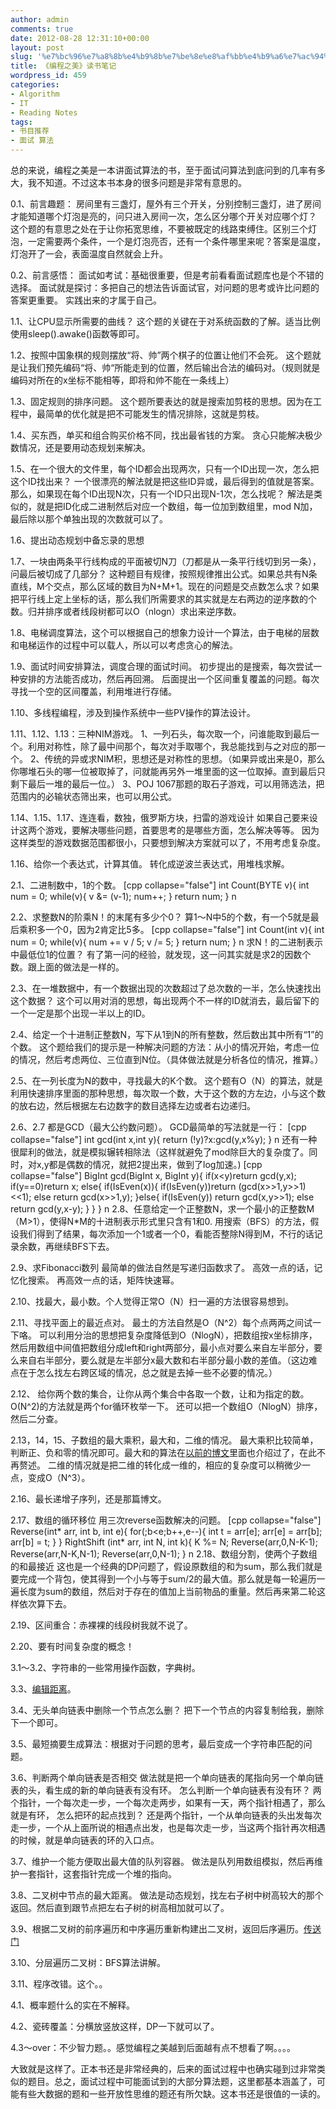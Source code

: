 ```yaml
---
author: admin
comments: true
date: 2012-08-28 12:31:10+00:00
layout: post
slug: '%e7%bc%96%e7%a8%8b%e4%b9%8b%e7%be%8e%e8%af%bb%e4%b9%a6%e7%ac%94%e8%ae%b0'
title: 《编程之美》读书笔记
wordpress_id: 459
categories:
- Algorithm
- IT
- Reading Notes
tags:
- 书目推荐
- 面试 算法
---
```


总的来说，编程之美是一本讲面试算法的书，至于面试问算法到底问到的几率有多大，我不知道。不过这本书本身的很多问题是非常有意思的。

0.1、前言趣题：
	房间里有三盏灯，屋外有三个开关，分别控制三盏灯，进了房间才能知道哪个灯泡是亮的，问只进入房间一次，怎么区分哪个开关对应哪个灯？
这个题的有意思之处在于让你拓宽思维，不要被既定的线路束缚住。区别三个灯泡，一定需要两个条件，一个是灯泡亮否，还有一个条件哪里来呢？答案是温度，灯泡开了一会，表面温度自然就会上升。

0.2、前言感悟：
	面试如考试：基础很重要，但是考前看看面试题库也是个不错的选择。
	面试就是探讨：多把自己的想法告诉面试官，对问题的思考或许比问题的答案更重要。
	实践出来的才属于自己。

1.1、让CPU显示所需要的曲线？
	这个题的关键在于对系统函数的了解。适当比例使用sleep().awake()函数等即可。

1.2、按照中国象棋的规则摆放“将、帅”两个棋子的位置让他们不会死。
	这个题就是让我们预先编码“将、帅“所能走到的位置，然后输出合法的编码对。（规则就是编码对所在的x坐标不能相等，即将和帅不能在一条线上）
<!-- more -->
1.3、固定规则的排序问题。
	这个题所要表达的就是搜索加剪枝的思想。因为在工程中，最简单的优化就是把不可能发生的情况排除，这就是剪枝。	

1.4、买东西，单买和组合购买价格不同，找出最省钱的方案。
	贪心只能解决极少数情况，还是要用动态规划来解决。

1.5、在一个很大的文件里，每个ID都会出现两次，只有一个ID出现一次，怎么把这个ID找出来？
	一个很漂亮的解法就是把这些ID异或，最后得到的值就是答案。
       那么，如果现在每个ID出现N次，只有一个ID只出现N-1次，怎么找呢？
	解法是类似的，就是把ID化成二进制然后对应一个数组，每一位加到数组里，mod N加，最后除以那个单独出现的次数就可以了。

1.6、提出动态规划中备忘录的思想

1.7、一块由两条平行线构成的平面被切N刀（刀都是从一条平行线切到另一条），问最后被切成了几部分？
	这种题目有规律，按照规律推出公式。如果总共有N条直线，M个交点，那么区域的数目为N+M+1。现在的问题是交点数怎么求？如果把平行线上定上坐标的话，那么我们所需要求的其实就是左右两边的逆序数的个数。归并排序或者线段树都可以O（nlogn）求出来逆序数。

1.8、电梯调度算法，这个可以根据自己的想象力设计一个算法，由于电梯的层数和电梯运作的过程中可以载人，所以可以考虑贪心的解法。

1.9、面试时间安排算法，调度合理的面试时间。
	初步提出的是搜索，每次尝试一种安排的方法能否成功，然后再回溯。
	后面提出一个区间重复覆盖的问题。每次寻找一个空的区间覆盖，利用堆进行存储。

1.10、多线程编程，涉及到操作系统中一些PV操作的算法设计。

1.11、1.12、1.13：三种NIM游戏。
	1、一列石头，每次取一个，问谁能取到最后一个。利用对称性，除了最中间那个，每次对手取哪个，我总能找到与之对应的那一个。
	2、传统的异或求NIM积，思想还是对称性的思想。（如果异或出来是0，那么你哪堆石头的哪一位被取掉了，问就能再另外一堆里面的这一位取掉。直到最后只剩下最后一堆的最后一位。）
	3、POJ 1067那题的取石子游戏，可以用筛选法，把范围内的必输状态筛出来，也可以用公式。

1.14、1.15、1.17、连连看，数独，俄罗斯方块，扫雷的游戏设计
	如果自己要来设计这两个游戏，要解决哪些问题，首要思考的是哪些方面，怎么解决等等。
	因为这样类型的游戏数据范围都很小，只要想到解决方案就可以了，不用考虑复杂度。

1.16、给你一个表达式，计算其值。
	转化成逆波兰表达式，用堆栈求解。

2.1、二进制数中，1的个数。
[cpp collapse="false"]
 	int Count(BYTE v){
 		int num = 0;
 		while(v){
 		      v &= (v-1);
 		      num++;
 		}
 		return num;
 	}
n

2.2、求整数N的阶乘N！的末尾有多少个0？
 	算1～N中5的个数，有一个5就是最后乘积多一个0，因为2肯定比5多。
[cpp collapse="false"]
int Count(int v){
    int num = 0;
    while(v){
      num += v / 5;
      v /= 5;
    }
    return num;
}
n
	求N！的二进制表示中最低位1的位置？
	有了第一问的经验，就发现，这一问其实就是求2的因数个数。跟上面的做法是一样的。

2.3、在一堆数据中，有一个数据出现的次数超过了总次数的一半，怎么快速找出这个数据？
	这个可以用对消的思想，每出现两个不一样的ID就消去，最后留下的一个一定是那个出现一半以上的ID。

2.4、给定一个十进制正整数N，写下从1到N的所有整数，然后数出其中所有“1”的个数。
	这个题给我们的提示是一种解决问题的方法：从小的情况开始，考虑一位的情况，然后考虑两位、三位直到N位。（具体做法就是分析各位的情况，推算。）

2.5、在一列长度为N的数中，寻找最大的K个数。
	这个题有O（N）的算法，就是利用快速排序里面的那种思想，每次取一个数，大于这个数的方左边，小与这个数的放右边，然后根据左右边数字的数目选择左边或者右边递归。

2.6、2.7 都是GCD（最大公约数问题）。
	GCD最简单的写法就是一行：
[cpp collapse="false"]
	int gcd(int x,int y){
		return (!y)?x:gcd(y,x%y);
	}
n
	还有一种很犀利的做法，就是模拟辗转相除法（这样就避免了mod除巨大的复杂度了。同时，对x,y都是偶数的情况，就把2提出来，做到了log加速。)
[cpp collapse="false"]
	BigInt gcd(BigInt x, BigInt y){
		if(x<y)return gcd(y,x);
		if(y==0)return x;
		else{
			if(IsEven(x)){
				if(IsEven(y))return (gcd(x>>1,y>>1)<<1);
				else return gcd(x>>1,y);
			}else{
				if(IsEven(y)) return gcd(x,y>>1);
				else return gcd(y,x-y);
			}
		}
	}
n
2.8、任意给定一个正整数N，求一个最小的正整数M（M>1），使得N*M的十进制表示形式里只含有1和0.
	用搜索（BFS）的方法，假设我们得到了结果，每次添加一个1或者一个0，看能否整除N得到M，不行的话记录余数，再继续BFS下去。

2.9、求Fibonacci数列
	最简单的做法自然是写递归函数求了。
	高效一点的话，记忆化搜索。
	再高效一点的话，矩阵快速幂。

2.10、找最大，最小数。个人觉得正常O（N）扫一遍的方法很容易想到。

2.11、寻找平面上的最近点对。
	最土的方法自然是O（N^2）每个点两两之间试一下咯。
	可以利用分治的思想把复杂度降低到O（NlogN），把数组按x坐标排序，然后用数组中间值把数组分成left和right两部分，最小点对要么来自左半部分，要么来自右半部分，要么就是左半部分x最大数和右半部分最小数的差值。（这边难点在于怎么找左右跨区域的情况，总之就是去掉一些不必要的情况。）

2.12、	给你两个数的集合，让你从两个集合中各取一个数，让和为指定的数。
	O(N^2)的方法就是两个for循环枚举一下。
	还可以把一个数组O（NlogN）排序，然后二分查。

2.13，14，15、子数组的最大乘积，最大和，二维的情况。
	最大乘积比较简单，判断正、负和零的情况即可。最大和的算法在[以前的博文](http://wonderflow.info/archives/409)里面也介绍过了，在此不再赘述。
	二维的情况就是把二维的转化成一维的，相应的复杂度可以稍微少一点，变成O（N^3）。

2.16、最长递增子序列，还是那篇博文。

2.17、数组的循环移位
	用三次reverse函数解决的问题。
[cpp collapse="false"]
	Reverse(int* arr, int b, int e){
		for(;b<e;b++,e--){
			int t = arr[e];
			arr[e] = arr[b];
			arr[b] = t;
		}
	}
	RightShift (int* arr, int N, int k){
		K %= N;
		Reverse(arr,0,N-K-1);
		Reverse(arr,N-K,N-1);
		Reverse(arr,0,N-1);
	}
n
2.18、数组分割，使两个子数组的和最接近
	这也是一个经典的DP问题了，假设原数组的和为sum，那么我们就是要完成一个背包，使其得到一个小与等于sum/2的最大值。那么就是每一轮遍历一遍长度为sum的数组，然后对于存在的值加上当前物品的重量。然后再来第二轮这样依次算下去。

2.19、区间重合：赤裸裸的线段树我就不说了。

2.20、要有时间复杂度的概念！

3.1～3.2、字符串的一些常用操作函数，字典树。

3.3、[编辑距离](http://wonderflow.info/archives/400)。

3.4、无头单向链表中删除一个节点怎么删？
	把下一个节点的内容复制给我，删除下一个即可。

3.5、最短摘要生成算法：根据对于问题的思考，最后变成一个字符串匹配的问题。

3.6、判断两个单向链表是否相交
	做法就是把一个单向链表的尾指向另一个单向链表的头，看生成的新的单向链表有没有环。
        怎么判断一个单向链表有没有环？
	两个指针，一个每次走一步，一个每次走两步，如果有一天，两个指针相遇了，那么就是有环，
        怎么把环的起点找到？
	还是两个指针，一个从单向链表的头出发每次走一步，一个从上面所说的相遇点出发，也是每次走一步，当这两个指针再次相遇的时候，就是单向链表的环的入口点。

3.7、维护一个能方便取出最大值的队列容器。
	做法是队列用数组模拟，然后再维护一套指针，这套指针完成一个堆的指向。

3.8、二叉树中节点的最大距离。
	做法是动态规划，找左右子树中树高较大的那个返回。然后直到跟节点把左右子树的树高相加就可以了。

3.9、根据二叉树的前序遍历和中序遍历重新构建出二叉树，返回后序遍历。[传送门](http://wonderflow.info/archives/113)

3.10、分层遍历二叉树：BFS算法讲解。

3.11、程序改错。这个。。

4.1、概率题什么的实在不解释。

4.2、瓷砖覆盖：分横放竖放这样，DP一下就可以了。

4.3～over：不少智力题。。感觉编程之美越到后面越有点不想看了啊。。。。

大致就是这样了。正本书还是非常经典的，后来的面试过程中也确实碰到过非常类似的题目。总之，面试过程中可能面试到的大部分算法题，这里都基本涵盖了，可能有些大数据的题和一些开放性思维的题还有所欠缺。这本书还是很值的一读的。

